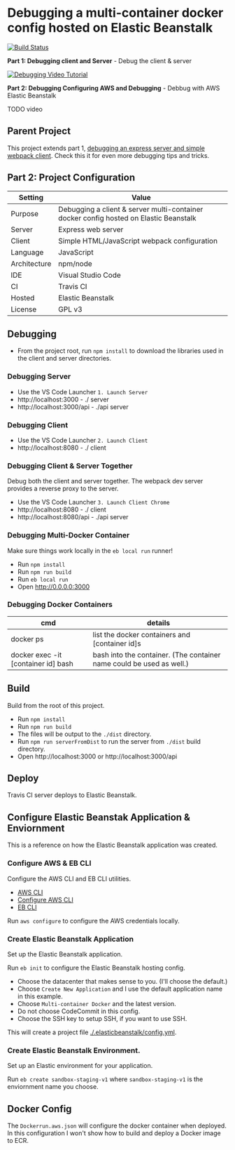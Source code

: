 # Debugging a multi-container docker config hosted on Elastic Beanstalk

[![Build Status](https://www.travis-ci.org/branflake2267/debugging-multi-docker-aws-eb.svg?branch=master)](https://www.travis-ci.org/branflake2267/debugging-multi-docker-aws-eb)

**Part 1: Debugging client and Server** - Debug the client & server

[![Debugging Video Tutorial](https://img.youtube.com/vi/-Y8J4sgr6uU/0.jpg)](https://www.youtube.com/watch?v=-Y8J4sgr6uU)

**Part 2: Debugging Configuring AWS and Debugging** - Debbug with AWS Elastic Beanstalk

TODO video 


## Parent Project 
This project extends part 1, [debugging an express server and simple webpack client](https://github.com/branflake2267/debugging-express-with-simplehtmlwebpack). Check this it for even more debugging tips and tricks. 


## Part 2: Project Configuration
| Setting | Value |
| --- | --- |
| Purpose | Debugging a client & server multi-container docker config hosted on Elastic Beanstalk |
| Server | Express web server |
| Client | Simple HTML/JavaScript webpack configuration |
| Language | JavaScript |
| Architecture | npm/node |
| IDE | Visual Studio Code |
| CI | Travis CI |
| Hosted | Elastic Beanstalk |
| License | GPL v3 |


## Debugging

* From the project root, run `npm install` to download the libraries used in the client and server directories.

### Debugging Server

* Use the VS Code Launcher `1. Launch Server`
* http://localhost:3000 - ./ server
* http://localhost:3000/api - ./api server

### Debugging Client

* Use the VS Code Launcher `2. Launch Client`
* http://localhost:8080 - ./ client

### Debugging Client & Server Together
Debug both the client and server together. The webpack dev server provides a reverse proxy to the server. 

* Use the VS Code Launcher `3. Launch Client Chrome`
* http://localhost:8080 - ./ client
* http://localhost:8080/api - ./api server

### Debugging Multi-Docker Container
Make sure things work locally in the `eb local run` runner!

* Run `npm install`
* Run `npm run build`
* Run `eb local run`
* Open http://0.0.0.0:3000

### Debugging Docker Containers

| cmd | details |
| --- | --- |
| docker ps | list the docker containers and [container id]s |
| docker exec -it [container id] bash| bash into the container. (The container name could be used as well.) |  


## Build
Build from the root of this project. 

* Run `npm install`
* Run `npm run build`
* The files will be output to the `./dist` directory.
* Run `npm run serverFromDist` to run the server from `./dist` build directory.
* Open http://localhost:3000 or http://localhost:3000/api


## Deploy
Travis CI server deploys to Elastic Beanstalk. 



## Configure Elastic Beanstak Application & Enviornment
This is a reference on how the Elastic Beanstalk application was created.

### Configure AWS & EB CLI
Configure the AWS CLI and EB CLI utilities.

* [AWS CLI](https://docs.aws.amazon.com/cli/latest/userguide/cli-chap-install.html)
* [Configure AWS CLI](https://docs.aws.amazon.com/cli/latest/userguide/cli-chap-configure.html)
* [EB CLI](https://docs.aws.amazon.com/elasticbeanstalk/latest/dg/eb-cli3.html)

Run `aws configure` to configure the AWS credentials locally.

### Create Elastic Beanstalk Application
Set up the Elastic Beanstalk application.

Run `eb init` to configure the Elastic Beanstalk hosting config.

* Choose the datacenter that makes sense to you. (I'll choose the default.)
* Choose `Create New Application` and I use the default application name in this example.
* Choose `Multi-container Docker` and the latest version.
* Do not choose CodeCommit in this config.
* Choose the SSH key to setup SSH, if you want to use SSH.

This will create a project file [./.elasticbeanstalk/config.yml](./.elasticbeanstalk/config.yml).

### Create Elastic Beanstalk Environment.
Set up an Elastic environment for your application. 

Run `eb create sandbox-staging-v1` where `sandbox-staging-v1` is the enviornment name you choose. 

## Docker Config
The `Dockerrun.aws.json` will configure the docker container when deployed. 
In this configuration I won't show how to build and deploy a Docker image to ECR.
